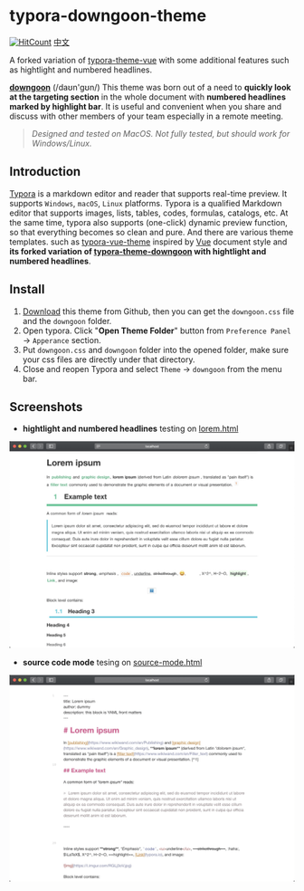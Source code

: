 # typora-downgoon-theme
[![HitCount](http://hits.dwyl.io/downgoon/typora-theme-downgoon.svg)](http://hits.dwyl.io/downgoon/typora-theme-downgoon)
[中文](README_CN.md)

A forked variation of [typora-theme-vue](https://github.com/blinkfox/typora-vue-theme) with some additional features such as hightlight and numbered headlines.

[**downgoon**](http://theme.typora.io/fork/downgoon/) (/daʊn'gʊn/) This theme was born out of a need to **quickly look at the targeting section** in the whole document with **numbered headlines marked by highlight bar**. It is useful and convenient when you share and discuss with other members of your team especially in a remote meeting.


> *Designed and tested on MacOS. Not fully tested, but should work for Windows/Linux.*




## Introduction

[Typora](https://www.typora.io/) is a markdown editor and reader that supports real-time preview. It supports `Windows`, `macOS`, `Linux` platforms. Typora is a qualified Markdown editor that supports images, lists, tables, codes, formulas, catalogs, etc. At the same time, typora also supports (one-click) dynamic preview function, so that everything becomes so clean and pure. And there are various theme templates. such as [typora-vue-theme](https://github.com/blinkfox/typora-vue-theme) inspired by [Vue](https://vuejs.org/) document style and **its forked variation of [typora-theme-downgoon](https://github.com/downgoon/typora-theme-downgoon) with hightlight and numbered headlines**.



## Install

1. [Download](https://github.com/downgoon/typora-theme-downgoon/archive/master.zip) this theme from Github, then you can get the `downgoon.css` file and the `downgoon` folder.
2. Open typora. Click "**Open Theme Folder**" button from `Preference Panel` → `Apperance` section.
3. Put `downgoon.css` and `downgoon` folder into the opened folder, make sure your css files are directly under that directory.
4. Close and reopen Typora and select `Theme` → `downgoon` from the menu bar.



## Screenshots


- **hightlight and numbered headlines** testing on [lorem.html](https://github.com/typora/typora-theme-toolkit/blob/master/html-preview/html/lorem.html)

![lorem-testing-headline](assets/downgoon-lorem-headline.png)


- **source code mode** tesing on [source-mode.html](https://github.com/typora/typora-theme-toolkit/blob/master/html-preview/html/source-mode.html)

![lorem-testing-srcode](assets/downgoon-lorem-srccode.png)
